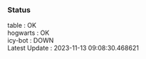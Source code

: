 ### Status


table : OK  
hogwarts : OK  
icy-bot : DOWN  
Latest Update : 2023-11-13 09:08:30.468621
